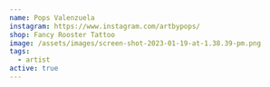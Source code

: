 ```yaml
---
name: Pops Valenzuela
instagram: https://www.instagram.com/artbypops/
shop: Fancy Rooster Tattoo
image: /assets/images/screen-shot-2023-01-19-at-1.38.39-pm.png
tags:
  - artist
active: true
---
```

